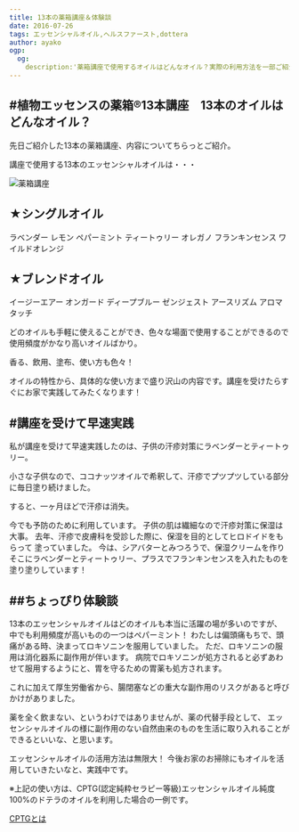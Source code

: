```yaml
---
title: 13本の薬箱講座＆体験談
date: 2016-07-26
tags: エッセンシャルオイル,ヘルスファースト,dottera
author: ayako
ogp:
  og:
    description:'薬箱講座で使用するオイルはどんなオイル？実際の利用方法を一部ご紹介！'
---
```


#植物エッセンスの薬箱®13本講座　13本のオイルはどんなオイル？
---

先日ご紹介した13本の薬箱講座、内容についてちらっとご紹介。

講座で使用する13本のエッセンシャルオイルは・・・

![薬箱講座](./2016/0726_kusuribako/kusuribako_0726_1.jpg)

★シングルオイル
---
ラベンダー
レモン
ペパーミント
ティートゥリー
オレガノ
フランキンセンス
ワイルドオレンジ

★ブレンドオイル
---
イージーエアー
オンガード
ディープブルー
ゼンジェスト
アースリズム
アロマタッチ

どのオイルも手軽に使えることができ、色々な場面で使用することができるので使用頻度がかなり高いオイルばかり。

香る、飲用、塗布、使い方も色々！

オイルの特性から、具体的な使い方まで盛り沢山の内容です。講座を受けたらすぐにお家で実践してみたくなります！

#講座を受けて早速実践
---

私が講座を受けて早速実践したのは、子供の汗疹対策にラベンダーとティートゥリー。

小さな子供なので、ココナッツオイルで希釈して、汗疹でプツプツしている部分に毎日塗り続けました。

すると、一ヶ月ほどで汗疹は消失。

今でも予防のために利用しています。
子供の肌は繊細なので汗疹対策に保湿は大事。
去年、汗疹で皮膚科を受診した際に、保湿を目的としてヒロドイドをもらって
塗っていました。
今は、シアバターとみつろうで、保湿クリームを作りそこにラベンダーとティートゥリー、プラスでフランキンセンスを入れたものを塗り塗りしています！

##ちょっぴり体験談
---

13本のエッセンシャルオイルはどのオイルも本当に活躍の場が多いのですが、
中でも利用頻度が高いものの一つはペパーミント！
わたしは偏頭痛もちで、頭痛がある時、決まってロキソニンを服用していました。
ただ、ロキソニンの服用は消化器系に副作用が伴います。
病院でロキソニンが処方されると必ずあわせて服用するようにと、胃を守るための胃薬も処方されます。

これに加えて厚生労働省から、腸閉塞などの重大な副作用のリスクがあると呼びかけがありました。

薬を全く飲まない、というわけではありませんが、薬の代替手段として、
エッセンシャルオイルの様に副作用のない自然由来のものを生活に取り入れることが
できるといいな、と思います。

エッセンシャルオイルの活用方法は無限大！
今後お家のお掃除にもオイルを活用していきたいなと、実践中です。

※上記の使い方は、CPTG(認定純粋セラピー等級)エッセンシャルオイル純度100%のドテラのオイルを利用した場合の一例です。

[CPTGとは](http://www.doterraeveryday.jp/training/cptg/)

